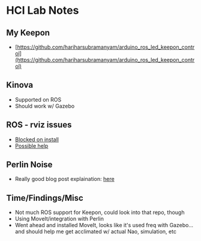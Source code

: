 # HCI Lab Notes

## My Keepon
 * [https://github.com/hariharsubramanyam/arduino_ros_led_keepon_control](https://github.com/hariharsubramanyam/arduino_ros_led_keepon_control)
 
## Kinova
* Supported on ROS
* Should work w/ Gazebo

## ROS - rviz issues
* [Blocked on install](http://answers.ros.org/question/202319/blocked-on-the-install-tutorial-naoqi_driver-not-found/)
* [Possible help](https://groups.google.com/forum/#!topic/ros-sig-aldebaran/9fRy1nPS0jA)

## Perlin Noise
* Really good blog post explaination: [here](http://flafla2.github.io/2014/08/09/perlinnoise.html)

## Time/Findings/Misc
* Not much ROS support for Keepon, could look into that repo, though
* Using MoveIt/integration with Perlin
* Went ahead and installed MoveIt, looks like it's used freq with Gazebo... and should help me get acclimated w/ actual Nao, simulation, etc

